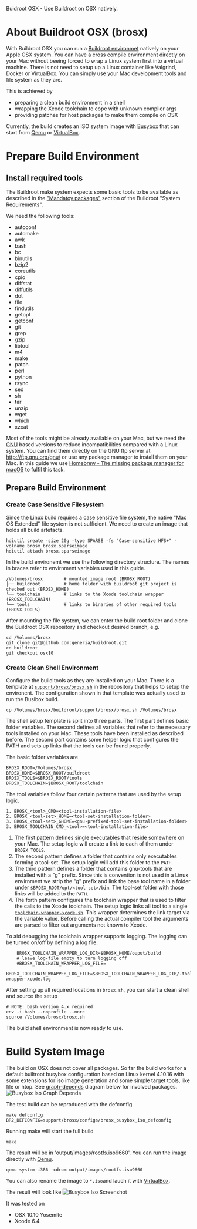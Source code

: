Buidroot OSX - Use Buildroot on OSX natively.  

# About Buildroot OSX (brosx)

With Buildroot OSX you can run a [Buildroot environmet](https://buildroot.org/) natively on your Apple OSX system.
You can have a cross compile environment directly on your Mac without beeing forced to wrap a Linux system first into a virtual machine.
There is not need to setup up a Linux container like Valgrind, Docker or VirtualBox. You can simply use your Mac development tools and file system as they are.

 This is achieved by 
 - preparing a clean build environment in a shell
 - wrapping the Xcode toolchain to cope with unknown compiler args
 - providing patches for host packages to make them compile on OSX
  
 Currently, the build creates an ISO system image with [Busybox](https://www.busybox.net) that can start from [Qemu](https://www.qemu.org/) or [VirtualBox](https://www.virtualbox.org/).
   
 
# Prepare Build Environment

## Install required tools

The Buildroot make system expects some basic tools to be available as described in the ["Mandatoy packages"](https://buildroot.org/downloads/manual/manual.html#requirement-mandatory) section of the Buildroot "System Requirements". 

We need the following tools:
- autoconf
- automake
- awk
- bash
- bc
- binutils
- bzip2
- coreutils
- cpio
- diffstat
- diffutils
- dot
- file
- findutils
- getopt
- getconf
- git
- grep
- gzip
- libtool
- m4
- make
- patch
- perl
- python
- rsync
- sed
- sh
- tar
- unzip
- wget
- which
- xzcat

Most of the tools might be already available on your Mac, but we need the [GNU](https://www.gnu.org/software/software.en.html) based versions to reduce incompatibilities compared with a Linux system.
You can find them directly on the GNU ftp server at http://ftp.gnu.org/gnu/ or use any package manager to install them on your Mac.
In this guide we use [Homebrew - The missing package manager for macOS](https://brew.sh/) to fulfil this task.

## Prepare Build Environment

### Create Case Sensitive Filesystem

Since the Linux build requires a case sensitive file system, the native "Mac OS Extended" file system is not sufficient. We need to create an image that holds all build artefacts.

	hdiutil create -size 20g -type SPARSE -fs "Case-sensitive HFS+" -volname brosx brosx.sparseimage
	hdiutil attach brosx.sparseimage
	
In the build environemt we use the following directory structure. The names in braces refer to envirnment variables used in this guide.
	
	/Volumes/brosx        # mounted image root (BROSX_ROOT)
	├── buildroot         # home folder with buildroot git project is checked out (BROSX_HOME)
	└── toolchain         # links to the Xcode toolchain wrapper (BROSX_TOOLCHAIN)
	└── tools             # links to binaries of other required tools (BROSX_TOOLS)

After mounting the file system, we can enter the build root folder and clone the Buildroot OSX repository and checkout desired branch, e.g.
	
	cd /Volumes/brosx
	git clone git@github.com:generia/buildroot.git
	cd buildroot
	git checkout osx10
	

### Create Clean Shell Environment

Configure the build tools as they are installed on your Mac. There is a template at [`support/brosx/brosx.sh`](https://github.com/generia/buildroot/blob/osx10/support/brosx/brosx.sh) in the repository that helps to setup the environent. 
The configuration shown in that template was actually used to run the Busibox build.

	cp /Volumes/brosx/buildroot/support/brosx/brosx.sh /Volumes/brosx

The shell setup template is split into three parts. The first part defines basic folder variables. The second defines all variables that refer to the necessary tools installed on your Mac. 
These tools have been installed as described before. The second part contains some helper logic that configures the PATH and sets up links that the tools can be found properly.

The basic folder variables are
	
	BROSX_ROOT=/Volumes/brosx
	BROSX_HOME=$BROSX_ROOT/buildroot
	BROSX_TOOLS=$BROSX_ROOT/tools
	BROSX_TOOLCHAIN=$BROSX_ROOT/toolchain

The tool variables follow four certain patterns that are used by the setup logic.

	1. BROSX_<tool>_CMD=<tool-installation-file>
	2. BROSX_<tool-set>_HOME=<tool-set-installation-folder> 
	3. BROSX_<tool-set>_GHOME=<gnu-prefixed-tool-set-installation-folder> 
	3. BROSX_TOOLCHAIN_CMD_<tool>=<tool-installation-file> 

1. The first pattern defines single executables that reside somewhere on your Mac. The setup logic will create a link to each of them under `BROSX_TOOLS`.
2. The second pattern defines a folder that contains only executables forming a tool-set. The setup logic will add this folder to the `PATH`.
3. The third pattern defines a folder that contains gnu-tools that are installed with a "g" prefix. Since this is convention is not used in a Linux envirnment we strip the "g" prefix and link the base tool name in a folder under `$BROSX_ROOT/opt/<tool-set>/bin`. The tool-set folder with those links will be added to the `PATH`.   
4. The forth pattern configures the toolchain wrapper that is used to filter the calls to the Xcode toolchain. The setup logic links all tool to a single [`toolchain-wrapper-xcode.sh`](https://github.com/generia/buildroot/blob/osx10/support/brosx/toolchain-wrapper-xcode.sh). 
This wrapper determines the link target via the variable value. Before calling the actual compiler tool the arguments are parsed to filter out arguments not known to Xcode.

To aid debugging the toolchain wrapper supports logging. The logging can be turned on/off by defining a log file.

```
	BROSX_TOOLCHAIN_WRAPPER_LOG_DIR=$BROSX_HOME/ouput/build
	# leave log-file empty to turn logging off
	#BROSX_TOOLCHAIN_WRAPPER_LOG_FILE=
	BROSX_TOOLCHAIN_WRAPPER_LOG_FILE=$BROSX_TOOLCHAIN_WRAPPER_LOG_DIR/.toolchain-wrapper-xcode.log
```
 

After setting up all required locations in `brosx.sh`, you can start a clean shell and source the setup

	# NOTE: bash version 4.x required
	env -i bash --noprofile --norc 
	source /Volumes/brosx/brosx.sh

The build shell environment is now ready to use.


# Build System Image

The build on OSX does not cover all packages. So far the build works for a default builtroot busybox configuration based on Linux kernel 4.10.16 with some extensions for iso image generation and some simple target tools, like file or htop. See [graph-depends](https://buildroot.org/downloads/manual/manual.html#_graphing_the_dependencies_between_packages) diagram below for involved packages.
	 ![Busybox Iso Graph Depends](support/brosx/configs/brosx_busybox_iso_defconfig-graph-depends.png)

The test build can be reproduced with the defconfig

	make defconfig BR2_DEFCONFIG=support/brosx/configs/brosx_busybox_iso_defconfig
	 
Running make will start the full build
 
	make
	
The result will be in 'output/images/rootfs.iso9660'. You can run the image directly with [Qemu](https://www.qemu.org/).

	qemu-system-i386 -cdrom output/images/rootfs.iso9660
	
You can also rename the image to `*.iso`and lauch it with [VirtualBox](https://www.virtualbox.org/).

The result will look like
	 ![Busybox Iso Screenshot](support/brosx/configs/brosx_busybox_iso_defconfig-screenshot.png)
	
It was tested on
- OSX 10.10 Yosemite
- Xcode 6.4
